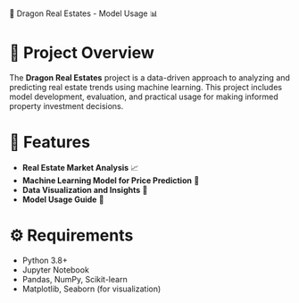 🏡 Dragon Real Estates - Model Usage 📊

# 📌 Project Overview

The **Dragon Real Estates** project is a data-driven approach to analyzing and predicting real estate trends using machine learning. This project includes model development, evaluation, and practical usage for making informed property investment decisions.

# 🚀 Features

- **Real Estate Market Analysis** 📈  
- **Machine Learning Model for Price Prediction** 🤖  
- **Data Visualization and Insights** 🎨  
- **Model Usage Guide** 📝   

# ⚙️ Requirements

- Python 3.8+
- Jupyter Notebook
- Pandas, NumPy, Scikit-learn
- Matplotlib, Seaborn (for visualization)


